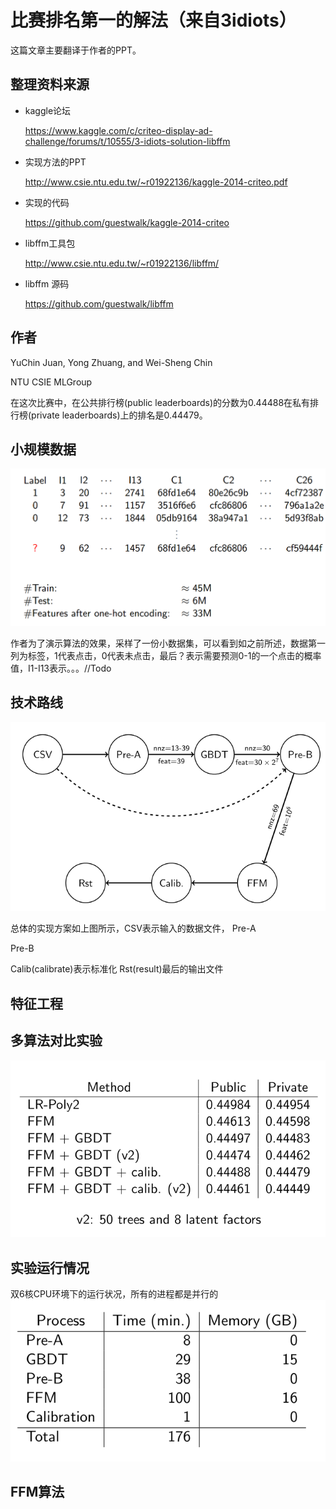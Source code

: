 # 比赛排名第一的解法（来自3idiots）

这篇文章主要翻译于作者的PPT。

## 整理资料来源

* kaggle论坛

  https://www.kaggle.com/c/criteo-display-ad-challenge/forums/t/10555/3-idiots-solution-libffm

* 实现方法的PPT

  http://www.csie.ntu.edu.tw/~r01922136/kaggle-2014-criteo.pdf

* 实现的代码

  https://github.com/guestwalk/kaggle-2014-criteo

* libffm工具包

  http://www.csie.ntu.edu.tw/~r01922136/libffm/

* libffm 源码

  https://github.com/guestwalk/libffm

## 作者

YuChin Juan, Yong Zhuang, and Wei-Sheng Chin

NTU CSIE MLGroup

在这次比赛中，在公共排行榜(public leaderboards)的分数为0.44488在私有排行榜(private leaderboards)上的排名是0.44479。


## 小规模数据

![img](../img/3idiotsDataset.png)

作者为了演示算法的效果，采样了一份小数据集，可以看到如之前所述，数据第一列为标签，1代表点击，0代表未点击，最后？表示需要预测0-1的一个点击的概率值，I1-I13表示。。。//Todo

## 技术路线

![img](../img/3idiot.png)

总体的实现方案如上图所示，CSV表示输入的数据文件，
Pre-A

Pre-B



Calib(calibrate)表示标准化
Rst(result)最后的输出文件

## 特征工程




## 多算法对比实验

![img](../img/3idiotExperiment.png)

## 实验运行情况

双6核CPU环境下的运行状况，所有的进程都是并行的
![img](../img/3idiotRuntime.png)

## FFM算法
